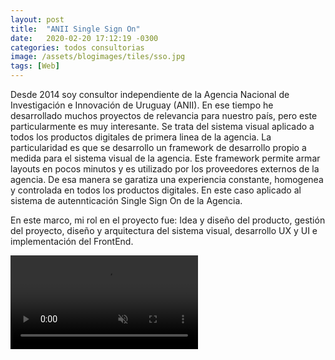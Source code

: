 ```yaml
---
layout: post
title:  "ANII Single Sign On"
date:   2020-02-20 17:12:19 -0300
categories: todos consultorias
image: /assets/blogimages/tiles/sso.jpg
tags: [Web]
---
```

Desde 2014 soy consultor independiente de la Agencia Nacional de Investigación e Innovación de Uruguay (ANII). En ese tiempo he desarrollado muchos proyectos de relevancia para nuestro país, pero este particularmente es muy interesante. Se trata del sistema visual aplicado a todos los productos digitales de primera linea de la agencia. La particularidad es que se desarrollo un framework de desarrollo propio a medida para el sistema visual de la agencia. Este framework permite armar layouts en pocos minutos y es utilizado por los proveedores externos de la agencia. De esa manera se garatiza una experiencia constante, homogenea y controlada en todos los productos digitales. En este caso aplicado al sistema de autennticación Single Sign On de la Agencia. 

En este marco, mi rol en el proyecto fue: Idea y diseño del producto, gestión del proyecto, diseño y arquitectura del sistema visual, desarrollo UX y UI e implementación del FrontEnd.


<video autobuffer autoPlay loop muted><source src="/assets/blogimages/sso-1.mp4" type="video/mp4" /></video>
